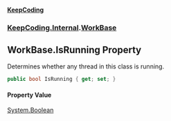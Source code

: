 #### [KeepCoding](index.md 'index')
### [KeepCoding.Internal](KeepCoding_Internal.md 'KeepCoding.Internal').[WorkBase](KeepCoding_Internal_WorkBase.md 'KeepCoding.Internal.WorkBase')
## WorkBase.IsRunning Property
Determines whether any thread in this class is running.  
```csharp
public bool IsRunning { get; set; }
```
#### Property Value
[System.Boolean](https://docs.microsoft.com/en-us/dotnet/api/System.Boolean 'System.Boolean')
